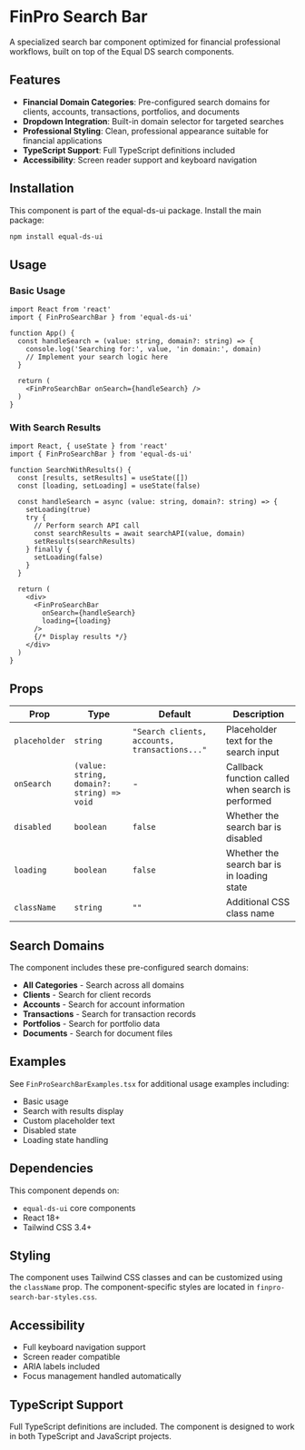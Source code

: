 # FinPro Search Bar

A specialized search bar component optimized for financial professional workflows, built on top of the Equal DS search components.

## Features

- **Financial Domain Categories**: Pre-configured search domains for clients, accounts, transactions, portfolios, and documents
- **Dropdown Integration**: Built-in domain selector for targeted searches
- **Professional Styling**: Clean, professional appearance suitable for financial applications
- **TypeScript Support**: Full TypeScript definitions included
- **Accessibility**: Screen reader support and keyboard navigation

## Installation

This component is part of the equal-ds-ui package. Install the main package:

```bash
npm install equal-ds-ui
```

## Usage

### Basic Usage

```tsx
import React from 'react'
import { FinProSearchBar } from 'equal-ds-ui'

function App() {
  const handleSearch = (value: string, domain?: string) => {
    console.log('Searching for:', value, 'in domain:', domain)
    // Implement your search logic here
  }

  return (
    <FinProSearchBar onSearch={handleSearch} />
  )
}
```

### With Search Results

```tsx
import React, { useState } from 'react'
import { FinProSearchBar } from 'equal-ds-ui'

function SearchWithResults() {
  const [results, setResults] = useState([])
  const [loading, setLoading] = useState(false)

  const handleSearch = async (value: string, domain?: string) => {
    setLoading(true)
    try {
      // Perform search API call
      const searchResults = await searchAPI(value, domain)
      setResults(searchResults)
    } finally {
      setLoading(false)
    }
  }

  return (
    <div>
      <FinProSearchBar
        onSearch={handleSearch}
        loading={loading}
      />
      {/* Display results */}
    </div>
  )
}
```

## Props

| Prop | Type | Default | Description |
|------|------|---------|-------------|
| `placeholder` | `string` | `"Search clients, accounts, transactions..."` | Placeholder text for the search input |
| `onSearch` | `(value: string, domain?: string) => void` | - | Callback function called when search is performed |
| `disabled` | `boolean` | `false` | Whether the search bar is disabled |
| `loading` | `boolean` | `false` | Whether the search bar is in loading state |
| `className` | `string` | `""` | Additional CSS class name |

## Search Domains

The component includes these pre-configured search domains:

- **All Categories** - Search across all domains
- **Clients** - Search for client records
- **Accounts** - Search for account information
- **Transactions** - Search for transaction records
- **Portfolios** - Search for portfolio data
- **Documents** - Search for document files

## Examples

See `FinProSearchBarExamples.tsx` for additional usage examples including:

- Basic usage
- Search with results display
- Custom placeholder text
- Disabled state
- Loading state handling

## Dependencies

This component depends on:
- `equal-ds-ui` core components
- React 18+
- Tailwind CSS 3.4+

## Styling

The component uses Tailwind CSS classes and can be customized using the `className` prop. The component-specific styles are located in `finpro-search-bar-styles.css`.

## Accessibility

- Full keyboard navigation support
- Screen reader compatible
- ARIA labels included
- Focus management handled automatically

## TypeScript Support

Full TypeScript definitions are included. The component is designed to work in both TypeScript and JavaScript projects.
